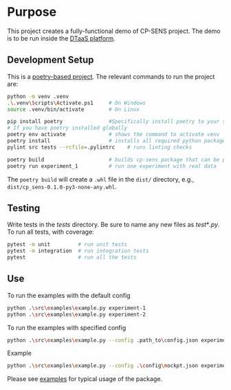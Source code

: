 # Purpose

This project creates a fully-functional demo of CP-SENS project.
The demo is to be run inside the
[DTaaS platform](https://github.com/into-cps-association/DTaaS).

## Development Setup

This is a [poetry-based project](https://python-poetry.org/docs/).
The relevant commands to run the project are:

```bash
python -m venv .venv
.\.venv\Scripts\Activate.ps1     # On Windows
source .venv/bin/activate        # On Linux

pip install poetry               #Specifically install poetry to your system
# If you have poetry installed globally
poetry env activate              # shows the command to activate venv
poetry install                   # installs all required python packages
pylint src tests --rcfile=.pylintrc    # runs linting checks

poetry build                     # builds cp-sens package that can be published on pip
poetry run experiment_1          # run one experiment with real data
```

The `poetry build` will create a `.whl` file in the `dist/` directory, e.g., `dist/cp_sens-0.1.0-py3-none-any.whl`.

## Testing

Write tests in the _tests_ directory. Be sure to name any new files as
_test_*_.py_. To run all tests, with coverage:

```bash
pytest -m unit         # run unit tests
pytest -m integration  # run integration tests
pytest                 # run all the tests
```

## Use
To run the examples with the default config
```bash
python .\src\examples\example.py experiment-1
python .\src\examples\example.py experiment-2
```

To run the examples with specified config
```bash
python .\src\examples\example.py --config .path_to\config.json experiment-1
```
Example
```bash
python .\src\examples\example.py --config .\config\mockpt.json experiment-1
```

Please see [examples](src/examples/README.md) for typical usage of the package.
